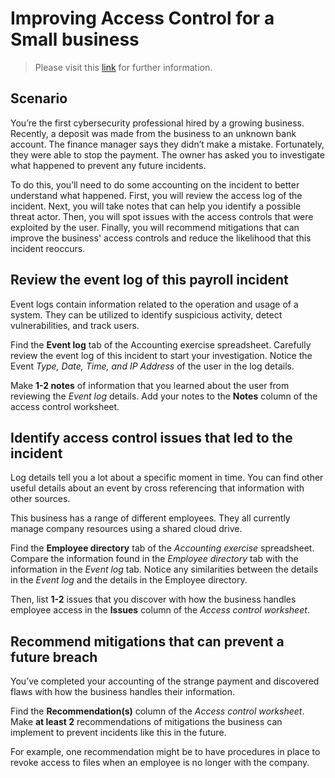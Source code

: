 # Improving Access Control for a Small business 

> Please visit this [link](https://www.coursera.org/learn/assets-threats-and-vulnerabilities?specialization=google-cybersecurity) for further information.

## Scenario 

You’re the first cybersecurity professional hired by a growing business. Recently, a deposit was made from the business to an unknown bank account. The finance manager says they didn’t make a mistake. Fortunately, they were able to stop the payment. The owner has asked you to investigate what happened to prevent any future incidents.

To do this, you’ll need to do some accounting on the incident to better understand what happened. First, you will review the access log of the incident. Next, you will take notes that can help you identify a possible threat actor. Then, you will spot issues with the access controls that were exploited by the user. Finally, you will recommend mitigations that can improve the business' access controls and reduce the likelihood that this incident reoccurs.

## Review the event log of this payroll incident

Event logs contain information related to the operation and usage of a system. They can be utilized to identify suspicious activity, detect vulnerabilities, and track users.

Find the **Event log** tab of the Accounting exercise spreadsheet. Carefully review the event log of this incident to start your investigation. Notice the Event *Type, Date, Time, and IP Address* of the user in the log details.

Make **1-2 notes** of information that you learned about the user from reviewing the *Event log* details. Add your notes to the **Notes** column of the access control worksheet.

##  Identify access control issues that led to the incident

Log details tell you a lot about a specific moment in time. You can find other useful details about an event by cross referencing that information with other sources.

This business has a range of different employees. They all currently manage company resources using a shared cloud drive.

Find the **Employee directory** tab of the *Accounting exercise* spreadsheet. Compare the information found in the *Employee directory* tab with the information in the *Event log* tab. Notice any similarities between the details in the *Event log* and the details in the Employee directory.

Then, list **1-2** issues that you discover with how the business handles employee access in the **Issues** column of the *Access control worksheet*.

## Recommend mitigations that can prevent a future breach

You’ve completed your accounting of the strange payment and discovered flaws with how the business handles their information.

Find the **Recommendation(s)** column of the *Access control worksheet*. Make **at least 2** recommendations of mitigations the business can implement to prevent incidents like this in the future.

For example, one recommendation might be to have procedures in place to revoke access to files when an employee is no longer with the company.
